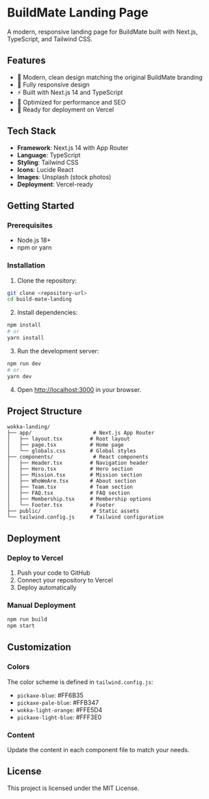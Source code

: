 # BuildMate Landing Page

A modern, responsive landing page for BuildMate built with Next.js, TypeScript, and Tailwind CSS.

## Features

- 🎨 Modern, clean design matching the original BuildMate branding
- 📱 Fully responsive design
- ⚡ Built with Next.js 14 and TypeScript
- 🎯 Optimized for performance and SEO
- 🚀 Ready for deployment on Vercel

## Tech Stack

- **Framework**: Next.js 14 with App Router
- **Language**: TypeScript
- **Styling**: Tailwind CSS
- **Icons**: Lucide React
- **Images**: Unsplash (stock photos)
- **Deployment**: Vercel-ready

## Getting Started

### Prerequisites

- Node.js 18+
- npm or yarn

### Installation

1. Clone the repository:

```bash
git clone <repository-url>
cd build-mate-landing
```

2. Install dependencies:

```bash
npm install
# or
yarn install
```

3. Run the development server:

```bash
npm run dev
# or
yarn dev
```

4. Open [http://localhost:3000](http://localhost:3000) in your browser.

## Project Structure

```
wokka-landing/
├── app/                    # Next.js App Router
│   ├── layout.tsx         # Root layout
│   ├── page.tsx           # Home page
│   └── globals.css        # Global styles
├── components/             # React components
│   ├── Header.tsx         # Navigation header
│   ├── Hero.tsx           # Hero section
│   ├── Mission.tsx        # Mission section
│   ├── WhoWeAre.tsx       # About section
│   ├── Team.tsx           # Team section
│   ├── FAQ.tsx            # FAQ section
│   ├── Membership.tsx     # Membership options
│   └── Footer.tsx         # Footer
├── public/                 # Static assets
└── tailwind.config.js     # Tailwind configuration
```

## Deployment

### Deploy to Vercel

1. Push your code to GitHub
2. Connect your repository to Vercel
3. Deploy automatically

### Manual Deployment

```bash
npm run build
npm start
```

## Customization

### Colors

The color scheme is defined in `tailwind.config.js`:

- `pickaxe-blue`: #FF6B35
- `pickaxe-pale-blue`: #FFB347
- `wokka-light-orange`: #FFE5D4
- `pickaxe-light-blue`: #FFF3E0

### Content

Update the content in each component file to match your needs.

## License

This project is licensed under the MIT License.
